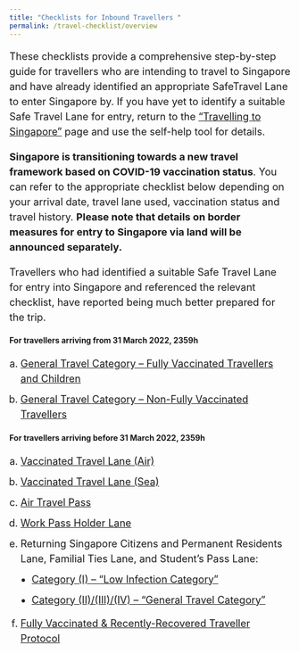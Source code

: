 ```yaml
---
title: "Checklists for Inbound Travellers "
permalink: /travel-checklist/overview
---
```

<p style="font-size:18px; margin-bottom:10px; line-height:1.5;">These checklists provide a comprehensive step-by-step guide for travellers who are intending to travel to Singapore and have already identified an appropriate SafeTravel Lane to enter Singapore by. If you have yet to identify a suitable Safe Travel Lane for entry, return to the <a href="/arriving/overview" target="_blank">“Travelling to Singapore”</a> page and use the self-help tool for details.</p>

<p style="font-size:18px; margin-bottom:10px; line-height:1.5;"><b>Singapore is transitioning towards a new travel framework based on COVID-19 vaccination status</b>. You can refer to the appropriate checklist below depending on your arrival date, travel lane used, vaccination status and travel history. <b>Please note that details on border measures for entry to Singapore via land will be announced separately.</b></p>

<p style="font-size:18px; margin-bottom:10px; line-height:1.5;">Travellers who had identified a suitable Safe Travel Lane for entry into Singapore and referenced the relevant checklist, have reported being much better prepared for the trip.</p>

#### For travellers arriving from 31 March 2022, 2359h

<ol style="padding-left:20px; font-size:20px; margin-bottom:0px;">
	<li style="font-size:18px; margin-top:10px; margin-bottom:0px; line-height:1.5; list-style-type:lower-alpha; "><a href="/greenlist-fully-vaccinated" target="_blank">General Travel Category – Fully Vaccinated Travellers and Children</a>
	</li>
		<li style="font-size:18px; margin-top:10px; margin-bottom:0px; line-height:1.5; list-style-type:lower-alpha; "><a href="/greenlist-non-fully-vaccinated" target="_blank">General Travel Category – Non-Fully Vaccinated Travellers</a>
	</li>
	</ol>

#### For travellers arriving before 31 March 2022, 2359h

<ol style="padding-left:20px; font-size:20px; margin-bottom:0px;">
	<li style="font-size:18px; margin-top:10px; margin-bottom:0px; line-height:1.5; list-style-type:lower-alpha; "><a href="/vtl/travel-checklist" target="_blank">Vaccinated Travel Lane (Air)</a>
	</li>
	<li style="font-size:18px; margin-top:10px; margin-bottom:0px; line-height:1.5; list-style-type:lower-alpha; "><a href="/vtl-sea/travel-checklist"  target="_blank">Vaccinated Travel Lane (Sea)</a>
	</li>
	<li style="font-size:18px; margin-top:10px; margin-bottom:0px; line-height:1.5; list-style-type:lower-alpha; "><a href="/atp/requirements-and-process"  target="_blank">Air Travel Pass</a>
	</li>
	<li style="font-size:18px; margin-top:10px; margin-bottom:0px; line-height:1.5; list-style-type:lower-alpha; "><a href="/wphl/shn-and-swab-summary" target="_blank">Work Pass Holder Lane</a>
	</li>
<li style="font-size: 18px; margin-top:10px; margin-bottom:0px; line-height:1.5; list-style-type:lower-alpha; ">Returning Singapore Citizens and Permanent Residents Lane, Familial Ties Lane, and Student’s Pass Lane:
<ol style="padding-left:20px; list-style-type:disc; margin-top: 10px; margin-bottom:15px;">
	      <li style="line-height:1.5;font-size:18px;"><a href="/travel-checklist/category-1" target="_blank">Category (I) – “Low Infection Category”</a></li>
	      <li style="line-height:1.5;margin-top:10px;font-size:18px;"><a href="/travel-checklist/category-2-3-4" target="_blank">Category (II)/(III)/(IV) – “General Travel Category”</a></li>
	</ol>
	</li>
		<!--<li style="font-size:20px; margin-top:10px; margin-bottom:0px; line-height:1.5; list-style-type:lower-alpha; "><a href="/rgl/travel-checklist" target="_blank">Reciprocal Green Lane</a>
	</li>
		<li style="font-size:20px; margin-top:10px; margin-bottom:0px; line-height:1.5; list-style-type:lower-alpha; "><a href="/travel-checklist/dcev" target="_blank">Death and Critical Illness Emergency Visit Lane</a>
	</li>-->
			<li style="font-size:18px; margin-top:10px; margin-bottom:0px; line-height:1.5; list-style-type:lower-alpha; "><a href="/vaccinated-recovered" target="_blank">Fully Vaccinated & Recently-Recovered Traveller Protocol</a>
	</li>
	</ol>
	
<div id="malaysia"></div>